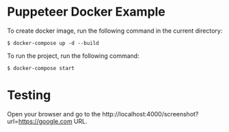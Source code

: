 # Puppeteer Docker Example

To create docker image, run the following command in the current directory:

    $ docker-compose up -d --build

To run the project, run the following command:

    $ docker-compose start

# Testing

Open your browser and go to the http://localhost:4000/screenshot?url=https://google.com URL.
